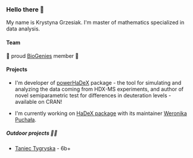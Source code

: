 ### Hello there 👋

My name is Krystyna Grzesiak. I'm master of mathematics specialized in data analysis.

#### Team

:genie: proud [BioGenies](https://github.com/BioGenies) member :genie:

#### Projects

- I'm developer of [powerHaDeX](https://github.com/hadexversum/powerHaDeX) package - the tool for simulating and analyzing the data coming from HDX-MS experiments, and author of novel semiparametric test for differences in deuteration levels - available on CRAN!

- I'm currently working on [HaDeX package](https://github.com/hadexversum/HaDeX) with its maintainer [Weronika Puchała](https://github.com/werpuc).

##### Outdoor projects :climbing_woman:

- [Taniec Tygryska](http://topo.portalgorski.pl/droga,9522,Chatka,Taniec-Tygryska) - 6b+

